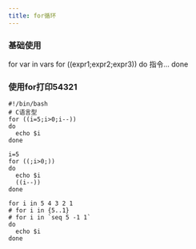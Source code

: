 ```yaml
---
title: for循环
---
```

### 基础使用
for var in vars
for ((expr1;expr2;expr3))
do
  指令...
done

### 使用for打印54321
```shell
#!/bin/bash
# C语言型
for ((i=5;i>0;i--))
do
  echo $i
done

i=5
for ((;i>0;))
do
  echo $i
  ((i--))
done

for i in 5 4 3 2 1
# for i in {5..1}
# for i in `seq 5 -1 1`
do
  echo $i
done
```

